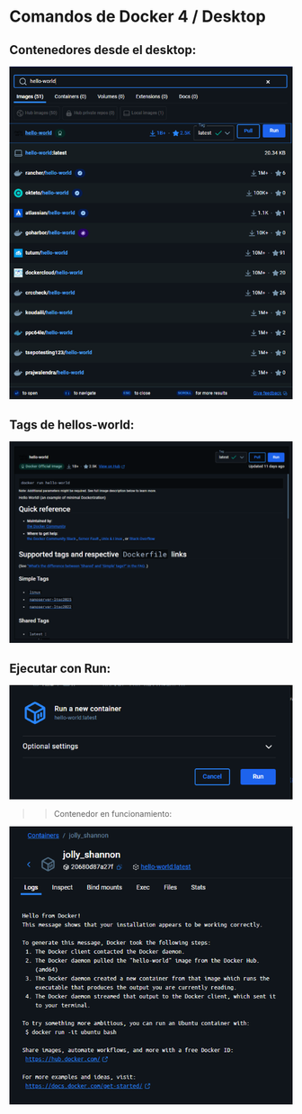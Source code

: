 # Comandos de Docker 4 / Desktop

## Contenedores desde el desktop:

![alt text](../screenshots-Lesson-1/image5.png)

## Tags de hellos-world:

![alt text](../screenshots-Lesson-1/image6.png)

## Ejecutar con Run:

![alt text](../screenshots-Lesson-1/image7.png)

> > Contenedor en funcionamiento:

![alt text](../screenshots-Lesson-1/image8.png)